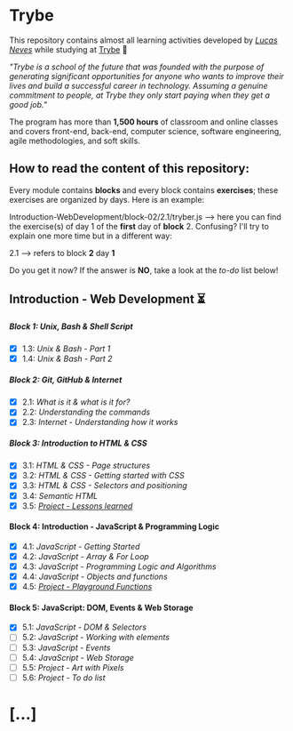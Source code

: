 # Trybe

This repository contains almost all learning activities developed by *[Lucas Neves](https://www.linkedin.com/in/l-neves/)* while studying at [Trybe](https://www.betrybe.com/) :rocket:

*"Trybe is a school of the future that was founded with the purpose of generating significant opportunities for anyone who wants to improve their lives and build a successful career in technology. Assuming a genuine commitment to people, at Trybe they only start paying when they get a good job."*

The program has more than **1,500 hours** of classroom and online classes and covers front-end, back-end, computer science, software engineering, agile methodologies, and soft skills.

## How to read the content of this repository: 
Every module contains **blocks** and every block contains **exercises**; these exercises are organized by days. Here is an example:

Introduction-WebDevelopment/block-02/2.1/tryber.js --> here you can find the exercise(s) of day 1 of the **first** day of **block** 2. Confusing? I'll try to explain one more time but in a different way:

2.1 --> refers to block **2** day **1**

Do you get it now? If the answer is **NO**, take a look at the *to-do* list below!

## Introduction - Web Development :hourglass_flowing_sand:
##### Block 1: Unix, Bash & Shell Script
- [x] 1.3: *Unix & Bash - Part 1*
- [x] 1.4: *Unix & Bash - Part 2*
##### Block 2: Git, GitHub & Internet 
- [x] 2.1: *What is it & what is it for?*
- [x] 2.2: *Understanding the commands*
- [x] 2.3: *Internet - Understanding how it works*
##### Block 3: Introduction to HTML & CSS
- [x] 3.1: *HTML & CSS - Page structures*
- [x] 3.2: *HTML & CSS - Getting started with CSS*
- [x] 3.3: *HTML & CSS - Selectors and positioning*
- [x] 3.4: *Semantic HTML*
- [x] 3.5: *[Project - Lessons learned](https://github.com/Qu4k3r/trybe-projects/tree/master/Introduction/lessons-learned)*
#### Block 4: Introduction - JavaScript & Programming Logic
- [x] 4.1: *JavaScript - Getting Started*
- [x] 4.2: *JavaScript - Array & For Loop*
- [x] 4.3: *JavaScript - Programming Logic and Algorithms*
- [x] 4.4: *JavaScript - Objects and functions*
- [x] 4.5: *[Project - Playground Functions](https://github.com/Qu4k3r/trybe-projects/tree/master/Introduction/playground-functions)*
#### Block 5: JavaScript: DOM, Events & Web Storage
- [x] 5.1: *JavaScript - DOM & Selectors*
- [ ] 5.2: *JavaScript - Working with elements*
- [ ] 5.3: *JavaScript - Events*
- [ ] 5.4: *JavaScript - Web Storage*
- [ ] 5.5: *Project - Art with Pixels*
- [ ] 5.6: *Project - To do list*

# [...]
